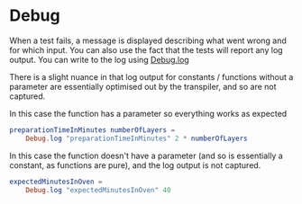 # Debug

When a test fails, a message is displayed describing what went wrong and for which input. You can also use the fact that the tests will report any log output. You can write to the log using [Debug.log](https://package.elm-lang.org/packages/elm/core/latest/Debug#log)

There is a slight nuance in that log output for constants / functions without a parameter are essentially optimised out by the transpiler, and so are not captured.

In this case the function has a parameter so everything works as expected

```elm
preparationTimeInMinutes numberOfLayers = 
    Debug.log "preparationTimeInMinutes" 2 * numberOfLayers
```

In this case the function doesn't have a parameter (and so is essentially a constant, as functions are pure), and the log output is not captured.

```elm
expectedMinutesInOven = 
    Debug.log "expectedMinutesInOven" 40

```

